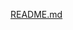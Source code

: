 
[README.md](https://github.com/antonyaruns/Google-Capstone-project-with-Bellabeat/files/13616003/README.md)
